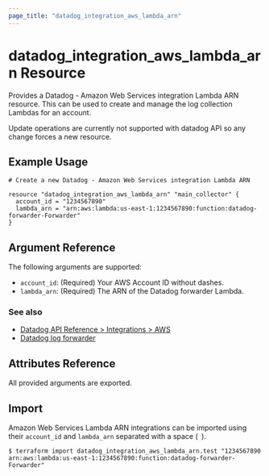 ```yaml
---
page_title: "datadog_integration_aws_lambda_arn"
---
```


# datadog_integration_aws_lambda_arn Resource

Provides a Datadog - Amazon Web Services integration Lambda ARN resource. This can be used to create and manage the
log collection Lambdas for an account.

Update operations are currently not supported with datadog API so any change forces a new resource.

## Example Usage

```hcl
# Create a new Datadog - Amazon Web Services integration Lambda ARN

resource "datadog_integration_aws_lambda_arn" "main_collector" {
  account_id = "1234567890"
  lambda_arn = "arn:aws:lambda:us-east-1:1234567890:function:datadog-forwarder-Forwarder"
}
```

## Argument Reference

The following arguments are supported:

* `account_id`: (Required) Your AWS Account ID without dashes.
* `lambda_arn`: (Required) The ARN of the Datadog forwarder Lambda.

### See also
* [Datadog API Reference > Integrations > AWS](https://docs.datadoghq.com/api/v1/aws-integration/)
* [Datadog log forwarder](https://github.com/DataDog/datadog-serverless-functions/tree/master/aws/logs_monitoring)

## Attributes Reference

All provided arguments are exported.

## Import

Amazon Web Services Lambda ARN integrations can be imported using their `account_id` and `lambda_arn` separated with a space (` `).

```
$ terraform import datadog_integration_aws_lambda_arn.test "1234567890 arn:aws:lambda:us-east-1:1234567890:function:datadog-forwarder-Forwarder"
```
